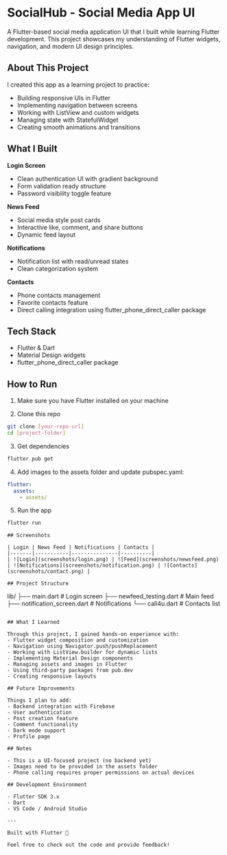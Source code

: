 # SocialHub - Social Media App UI

A Flutter-based social media application UI that I built while learning Flutter development. This project showcases my understanding of Flutter widgets, navigation, and modern UI design principles.

## About This Project

I created this app as a learning project to practice:
- Building responsive UIs in Flutter
- Implementing navigation between screens
- Working with ListView and custom widgets
- Managing state with StatefulWidget
- Creating smooth animations and transitions

## What I Built

**Login Screen**
- Clean authentication UI with gradient background
- Form validation ready structure
- Password visibility toggle feature

**News Feed**
- Social media style post cards
- Interactive like, comment, and share buttons
- Dynamic feed layout

**Notifications**
- Notification list with read/unread states
- Clean categorization system

**Contacts**
- Phone contacts management
- Favorite contacts feature
- Direct calling integration using flutter_phone_direct_caller package

## Tech Stack

- Flutter & Dart
- Material Design widgets
- flutter_phone_direct_caller package

## How to Run

1. Make sure you have Flutter installed on your machine

2. Clone this repo
```bash
git clone [your-repo-url]
cd [project-folder]
```

3. Get dependencies
```bash
flutter pub get
```

4. Add images to the assets folder and update pubspec.yaml:
```yaml
flutter:
  assets:
    - assets/
```

5. Run the app
```bash
flutter run
```
```
## Screenshots

| Login | News Feed | Notifications | Contacts |
|-------|-----------|---------------|----------|
| ![Login](screenshots/login.png) | ![Feed](screenshots/newsfeed.png) | ![Notifications](screenshots/notification.png) | ![Contacts](screenshots/contact.png) |

## Project Structure

```
lib/
├── main.dart                  # Login screen
├── newfeed_testing.dart       # Main feed
├── notification_screen.dart   # Notifications
└── call4u.dart               # Contacts list
```

## What I Learned

Through this project, I gained hands-on experience with:
- Flutter widget composition and customization
- Navigation using Navigator.push/pushReplacement
- Working with ListView.builder for dynamic lists
- Implementing Material Design components
- Managing assets and images in Flutter
- Using third-party packages from pub.dev
- Creating responsive layouts

## Future Improvements

Things I plan to add:
- Backend integration with Firebase
- User authentication
- Post creation feature
- Comment functionality
- Dark mode support
- Profile page

## Notes

- This is a UI-focused project (no backend yet)
- Images need to be provided in the assets folder
- Phone calling requires proper permissions on actual devices

## Development Environment

- Flutter SDK 3.x
- Dart
- VS Code / Android Studio

---

Built with Flutter 💙

Feel free to check out the code and provide feedback!